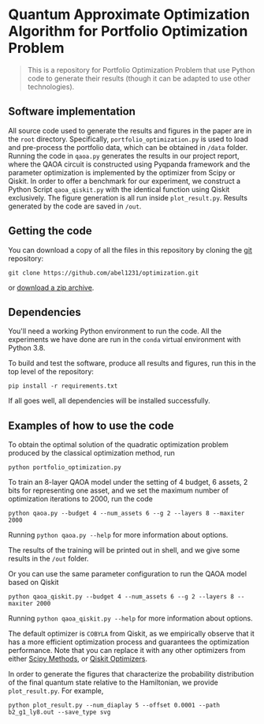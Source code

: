 # Quantum Approximate Optimization Algorithm for Portfolio Optimization Problem

> This is a repository for Portfolio Optimization Problem that use Python code to
> generate their results (though it can be adapted to use other technologies).

## Software implementation

All source code used to generate the results and figures in the paper are in
the `root` directory. Specifically, `portfolio_optimization.py` is used to load and pre-process the portfolio data, 
which can be obtained in `/data` folder. Running the code in `qaoa.py` generates the results in our project report,
where the QAOA circuit is constructed using Pyqpanda framework and the parameter optimization is implemented by the optimizer from Scipy or Qiskit. 
In order to offer a benchmark for our experiment, we construct a Python Script `qaoa_qiskit.py` with the identical function using Qiskit exclusively.
The figure generation is all run inside `plot_result.py`.
Results generated by the code are saved in `/out`.


## Getting the code

You can download a copy of all the files in this repository by cloning the
[git](https://github.com/abel1231/optimization) repository:

    git clone https://github.com/abel1231/optimization.git

or [download a zip archive](https://github.com/abel1231/optimization/archive/refs/heads/master.zip).



## Dependencies

You'll need a working Python environment to run the code. All the experiments we have done are run in the `conda` virtual environment with Python 3.8.

To build and test the software, produce all results and figures, run this in the top level of the repository:

    pip install -r requirements.txt

If all goes well, all dependencies will be installed successfully.

## Examples of how to use the code

To obtain the optimal solution of the quadratic optimization problem produced by the classical optimization method, run

    python portfolio_optimization.py

To train an 8-layer QAOA model under the setting of 4 budget, 6 assets, 2 bits for representing one asset, 
and we set the maximum number of optimization iterations to 2000, run the code

    python qaoa.py --budget 4 --num_assets 6 --g 2 --layers 8 --maxiter 2000

Running `python qaoa.py --help` for more information about options.

The results of the training will be printed out in shell, and we give some results in the `/out` folder.

Or you can use the same parameter configuration to run the QAOA model based on Qiskit

    python qaoa_qiskit.py --budget 4 --num_assets 6 --g 2 --layers 8 --maxiter 2000

Running `python qaoa_qiskit.py --help` for more information about options.

The default optimizer is `COBYLA` from Qiskit, as we empirically observe that it 
has a more efficient optimization process and guarantees the optimization performance. Note that you can replace
it with any other optimizers from either [Scipy Methods](https://docs.scipy.org/doc/scipy/reference/generated/scipy.optimize.minimize.html), 
or [Qiskit Optimizers](https://qiskit.org/documentation/stubs/qiskit.algorithms.optimizers.html).

In order to generate the figures that characterize the probability distribution of the final quantum state relative to the Hamiltonian, 
we provide `plot_result.py`. For example, 

    python plot_result.py --num_diaplay 5 --offset 0.0001 --path b2_g1_ly8.out --save_type svg
